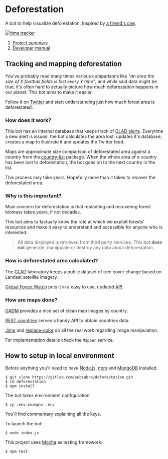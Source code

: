 # Deforestation
A bot to help visualize deforestation. Inspired by [a friend's one](https://gitlab.com/wishiwasrubin/fwbot).

[![time tracker](https://wakatime.com/badge/gitlab/subiabre/deforestation.svg)](https://wakatime.com/badge/gitlab/subiabre/deforestation)

1. [Project summary](#tracking-and-mapping-deforestation)
2. [Developer manual](#how-to-setup-in-local-environment)

## Tracking and mapping deforestation
You've probably read many times various comparisons like *"an area the size of X football fields is lost every Y time"*, and while said data might be true, it's often hard to actually picture how much deforestation happens in our planet. This bot aims to make it easier.

Follow it on [Twitter](https://twitter.com/DeforestationWr) and start understanding just how much forest area is deforestated.

### How does it work?
This bot has an internal database that keeps track of [GLAD alerts](https://glad.umd.edu/projects/global-forest-watch). Everytime a new alert is issued, the bot calculates the area lost, updates it's database, creates a map to illustrate it and updates the Twitter feed.

Maps are approximate size comparison of deforestated area against a country from the [country-list](https://www.npmjs.com/package/country-list) package. When the whole area of a country has been lost to deforestation, the bot goes on to the next country in the list.

This process may take years. Hopefully more than it takes to recover the deforestated area.

### Why is this important?
Main concern for deforestation is that replanting and recovering forest biomass takes years, if not decades.

This bot aims to factually know the rate at which we exploit forests' resources and make it easy to understand and accessible for anyone who is interested. 

>All data displayed is retrieved from third party services. This bot **does not** generate, manipulate or destroy any data about deforestation.

### How is deforestated area calculated?
The [GLAD](https://glad.umd.edu/projects/global-forest-watch) laboratory keeps a public dataset of tree cover change based on Landsat satellite imagery.

[Global Forest Watch](https://www.globalforestwatch.org/) puts it in a easy to use, updated [API](http://production-api.globalforestwatch.org/).

### How are maps done?
[GADM](https://gadm.org/) provides a nice set of clean map images by country.

[REST countries](https://restcountries.eu/) serves a handy API to obtain countries data.

[Jimp](https://www.npmjs.com/package/jimp) and [replace-color](https://www.npmjs.com/package/replace-color) do all the real work regarding image manipulation.

For implementation details check the `Mapper` service.

## How to setup in local environment
Before anything you'll need to have [Node.js](https://nodejs.org), [npm](http://npmjs.com) and [MongoDB](https://www.mongodb.com) installed.

```console
$ git clone https://gitlab.com/subiabre/deforestation.git
$ cd deforestation
$ npm install
```

The bot takes environment configuration:
```console
$ cp .env.example .env
```
You'll find commentary explaining all the keys.

To launch the bot:
```console
$ node index.js
```

This project uses [Mocha](https://mochajs.org/) as testing framework:
```console
$ npm test
```
